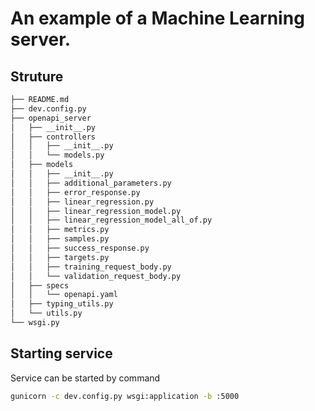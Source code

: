 # An example of a Machine Learning server.

## Struture

```bash
├── README.md
├── dev.config.py
├── openapi_server
│   ├── __init__.py
│   ├── controllers
│   │   ├── __init__.py
│   │   └── models.py
│   ├── models
│   │   ├── __init__.py
│   │   ├── additional_parameters.py
│   │   ├── error_response.py
│   │   ├── linear_regression.py
│   │   ├── linear_regression_model.py
│   │   ├── linear_regression_model_all_of.py
│   │   ├── metrics.py
│   │   ├── samples.py
│   │   ├── success_response.py
│   │   ├── targets.py
│   │   ├── training_request_body.py
│   │   └── validation_request_body.py
│   ├── specs
│   │   └── openapi.yaml
│   ├── typing_utils.py
│   └── utils.py
└── wsgi.py
```

## Starting service
Service can be started by command
```bash
gunicorn -c dev.config.py wsgi:application -b :5000
```
